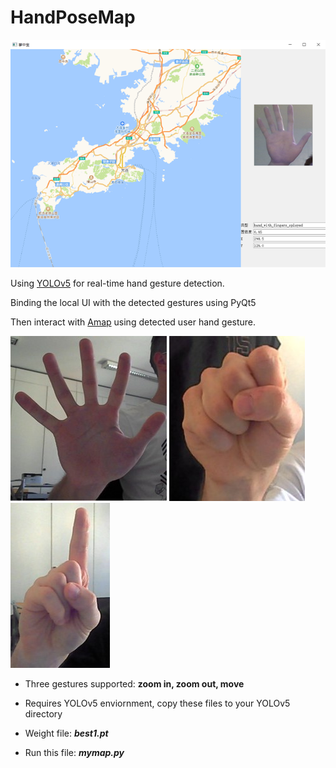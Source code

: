 # HandPoseMap
![image](/pics/handpose1.png)

Using [YOLOv5](https://github.com/ultralytics/yolov5) for real-time hand gesture detection.

Binding the local UI with the detected gestures using PyQt5

Then interact with [Amap](https://www.amap.com/) using detected user hand gesture.





![image](/pics/handpose2.jpg)
![image](/pics/handpose3.jpg)
![image](/pics/handpose4.jpg)
- Three gestures supported:  **zoom in, zoom out, move**
- Requires YOLOv5 enviornment, copy these files to your YOLOv5 directory

- Weight file: ***best1.pt***

- Run this file: ***mymap.py***
